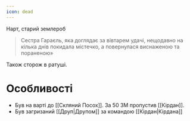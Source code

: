 ```yaml
---
icon: dead
---
```


Нарт, старий землероб
>Сестра Гараєль, яка доглядає за вівтарем удачі, нещодавно на кілька днів покидала
містечко, а повернулася виснаженою та пораненою»

Також сторож в ратуші.

# Особливості
- Був на варті до [[Скляний Посох]]. За 50 ЗМ пропустив [[Кірдан]].
- Був загризаний [[Друп|Друпом]] за командою [[Кірдан|Кірдана]]